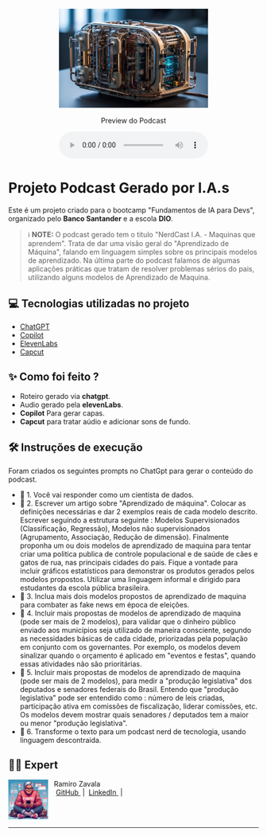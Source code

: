 <p align="center">
<img 
    src="./assets/podcast_ml_cover.jpg"
    width="300"
/>
</p>

<p align="center">
    Preview do Podcast
</p>

<div align="center">
    <audio src="output/podcast_machine_learning.mp3" controls title="Podcast Machine Learning"></audio>
</div>

# Projeto Podcast Gerado por I.A.s

Este é um projeto criado para o bootcamp "Fundamentos de IA para Devs", organizado pelo **Banco Santander** e a escola **DIO**.

 > ℹ️ **NOTE:** O podcast gerado tem o titulo "NerdCast I.A. - Maquinas que aprendem".
 Trata de dar uma visão geral do "Aprendizado de Máquina", falando em linguagem simples sobre os principais modelos de aprendizado. Na última parte do podcast falamos de algumas aplicações práticas que tratam de resolver problemas sérios do pais, utilizando alguns modelos de Aprendizado de Maquina.


## 💻 Tecnologias utilizadas no projeto

- [ChatGPT](https://chat.openai.com/) 
- [Copilot](https://copilot.microsoft.com/)
- [ElevenLabs](https://beta.elevenlabs.io/)
- [Capcut](https://www.capcut.com/pt-br/)

## ✨ Como foi feito ?

- Roteiro gerado via **chatgpt**.
- Audio gerado pela **elevenLabs**.
- **Copilot** Para gerar capas.
- **Capcut** para tratar aúdio e adicionar sons de fundo.


## 🛠️ Instruções de execução

Foram criados os seguintes prompts no ChatGpt para gerar o conteúdo do podcast.

- 🤖 1. Você vai responder como um cientista de dados.
- 🤖 2. Escrever um artigo sobre "Aprendizado de máquina". Colocar as definições necessárias e dar 2 exemplos reais de cada modelo descrito. Escrever seguindo a estrutura seguinte : Modelos Supervisionados (Classificação, Regressão), Modelos não supervisionados (Agrupamento, Associação, Redução de dimensão). Finalmente proponha um ou dois modelos de aprendizado de maquina para tentar criar uma politica publica de controle populacional e de saúde de cães e gatos de rua, nas principais cidades do pais. Fique a vontade para incluir gráficos estatísticos para demonstrar os produtos gerados pelos modelos propostos. Utilizar uma linguagem informal e dirigido para estudantes da escola pública brasileira.
- 🤖 3. Inclua mais dois modelos propostos de aprendizado de maquina para combater as fake news em época de eleições.
- 🤖 4. Incluir mais propostas de modelos de aprendizado de maquina (pode ser mais de 2 modelos), para validar que o dinheiro público enviado aos municípios seja utilizado de maneira consciente, segundo as necessidades básicas de cada cidade, priorizadas pela população em conjunto com os governantes. Por exemplo, os modelos devem sinalizar quando o orçamento é aplicado em "eventos e festas", quando essas atividades não são prioritárias. 
- 🤖 5. Incluir mais propostas de modelos de aprendizado de maquina (pode ser mais de 2 modelos), para medir a "produção legislativa" dos deputados e senadores federais do Brasil. Entendo que "produção legislativa" pode ser entendido como : número de leis criadas, participação ativa em comissões de fiscalização, liderar comissões, etc. Os modelos devem mostrar quais senadores / deputados tem a maior ou menor "produção legislativa". 
- 🤖 6. Transforme o texto para um podcast nerd de tecnologia, usando linguagem descontraida.


## 👨‍💻 Expert

<p>
    <img 
      align=left 
      margin=10 
      width=80 
      src="./assets/Avatar_Ramiro.jpeg"
    />
    <p>&nbsp&nbsp&nbspRamiro Zavala<br>
    &nbsp&nbsp&nbsp
    <a 
        href="https://github.com/ramiro-ebac-2022/">
        GitHub
    </a>
    &nbsp;|&nbsp;
    <a 
        href="www.linkedin.com/in/ramiro-arce">
        LinkedIn
    </a>
    &nbsp;|&nbsp;
</p>
</p>
<br/><br/>
<p>

---

